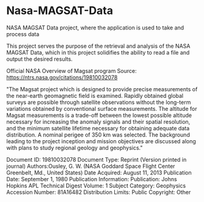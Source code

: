  # Nasa-MAGSAT-Data
NASA MAGSAT Data project, where the application is used to take and process data

This project serves the purpose of the retrieval and analysis of the NASA MAGSAT Data, which in this project solidifies the ability to read a file and output
the desired results.

Official NASA Overview of Magsat program
Source: https://ntrs.nasa.gov/citations/19810032078

"The Magsat project which is designed to provide precise measurements of the near-earth geomagnetic field is examined. Rapidly obtained global surveys are possible through satellite observations without the long-term variations obtained by conventional surface measurements. The altitude for Magsat measurements is a trade-off between the lowest possible altitude necessary for increasing the anomaly signals and their spatial resolution, and the minimum satellite lifetime necessary for obtaining adequate data distribution. A nominal perigee of 350 km was selected. The background leading to the project inception and mission objectives are discussed along with plans to study regional geology and geophysics."

Document ID: 19810032078
Document Type: Reprint (Version printed in journal)
Authors:Ousley, G. W. (NASA Goddard Space Flight Center Greenbelt, Md., United States)
Date Acquired: August 11, 2013
Publication Date: September 1, 1980
Publication Information: Publication: Johns Hopkins APL Technical Digest Volume: 1
Subject Category: Geophysics
Accession Number: 81A16482
Distribution Limits: Public
Copyright: Other
